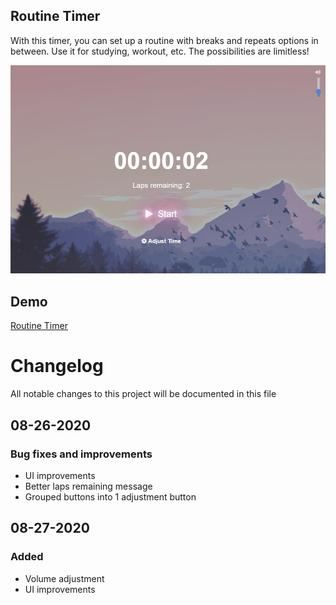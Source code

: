 ## Routine Timer
With this timer, you can set up a routine with breaks and repeats options in between. Use it for studying, workout, etc. The possibilities are limitless!

![alt text](/src/assets/img/routinetimer-v2.PNG)

## Demo
[Routine Timer](http://routinetimer.com/)

# Changelog

All notable changes to this project will be documented in this file

## 08-26-2020
### Bug fixes and improvements
- UI improvements
- Better laps remaining message
- Grouped buttons into 1 adjustment button

## 08-27-2020
### Added
- Volume adjustment
- UI improvements